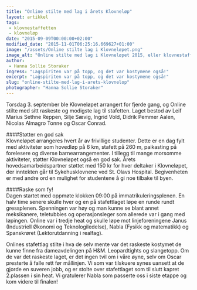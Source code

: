 ```yaml
---
title: "Online stilte med lag i årets Klovneløp"
layout: artikkel
tags: 
 - klovnestaffetten
 - klovneløp
date: "2015-09-09T00:00:00+02:00"
modified_date: "2015-11-01T06:25:16.669627+01:00"
image: "/assets/Online stilte lag i Klovneløpet.png"
image_alt: "Online stilte med lag i Klovneløpet 2015, eller klovnestaffetten som løpet også kalles."
author:
 - Hanna Sollie Storaker
ingress: "Lagspiriten var på topp, og det var kostymene også!"
excerpt: "Lagspiriten var på topp, og det var kostymene også!"
slug: "online-stilte-med-lag-i-arets-klovnelop"
photographer: "Hanna Sollie Storaker"
---
```

Torsdag 3. september ble Klovneløpet arrangert for fjerde gang, og Online stilte med sitt raskeste og modigste lag til stafetten. Laget bestod av Leif Marius Sethne Reppen, Silje Sævig, Ingrid Vold, Didrik Pemmer Aalen, Nicolas Almagro Tonne og Oscar Conrad.

####Støtter en god sak   
Klovneløpet arrangeres hvert år av frivillige studenter. Dette er en dag fylt med aktiviteter som hovedløp på 6 km, stafett på 260 m, paikasting på forelesere og diverse barnearrangementer. I tillegg til mange morsomme aktiviteter, støtter Klovneløpet også en god sak. Årets hovedsamarbeidspartner støttet med 150 kr for hver deltaker i Klovneløpet, der inntekten går til Sykehusklovnene ved St. Olavs Hospital. Begivenheten er med andre ord en mulighet for studentene å gi noe tilbake til byen.

####Raske som fy!   
Dagen startet med oppmøte klokken 09:00 på immatrikuleringsplenen. En halv time senere skulle hver og en på stafettlaget løpe en runde rundt gressplenen. Spenningen var høy og man kunne se blant annet meksikanere, teletubbies og operasjonsleger som allerede var i gang med løpingen. Online var i tredje heat og skulle løpe mot linjeforeningene Janus (Industriell Økonomi og Teknologiledelse), Nabla (Fysikk og matematikk) og Spanskrøret (Lektorutdanning i realfag).

Onlines stafettlag stilte i hva de selv mente var det raskeste kostymet de kunne finne fra dameavdelingen på H&M. Leopardtights og slangetopp. Om de var det raskeste laget, er det ingen tvil om i våre øyne, selv om Oscar presterte å falle rett før mållinjen. Vi som var tilskuere synes uansett at de gjorde en suveren jobb, og er stolte over stafettlaget som til slutt kapret 2.plassen i sin heat. Vi gratulerer Nabla som passerte oss i siste etappe og kom videre til finalen!